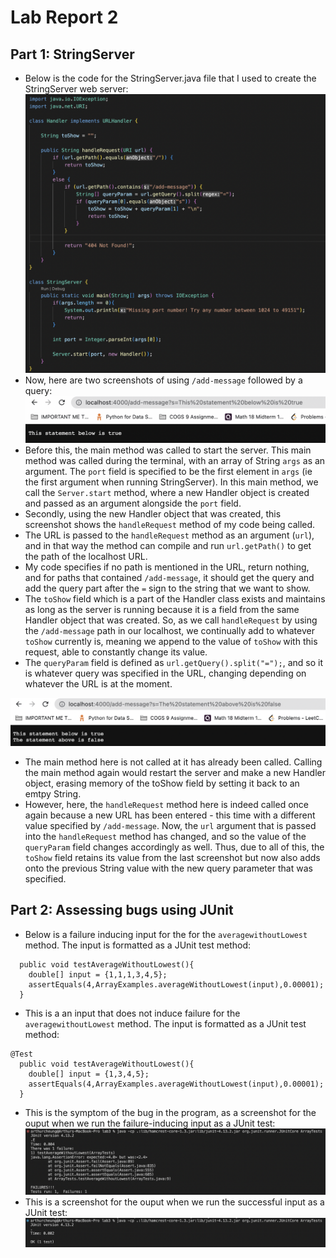 # Lab Report 2
## Part 1: StringServer
* Below is the code for the StringServer.java file that I used to create the StringServer web server:
![Image](THECODE.png)
* Now, here are two screenshots of using `/add-message` followed by a query:
![Image](SCServer1.png)
* Before this, the main method was called to start the server. This main method was called during the terminal, with an array of String `args` as an argument. The `port` field is specified to be the first element in `args` (ie the first argument when running StringServer).  In this main method, we call the `Server.start` method, where a new Handler object is created and passed as an argument alongside the `port` field. 
* Secondly, using the new Handler object that was created, this screenshot shows the `handleRequest` method of my code being called. 
* The URL is passed to the `handleRequest` method as an argument (`url`), and in that way the method can compile and run `url.getPath()` to get the path of the localhost URL.
* My code specifies if no path is mentioned in the URL, return nothing, and for paths that contained `/add-message`, it should get the query and add the query part after the `=` sign to the string that we want to show. 
* The `toShow` field which is a part of the Handler class exists and maintains as long as the server is running because it is a field from the same Handler object that was created. So, as we call `handleRequest` by using the `/add-message` path in our localhost, we continually add to whatever `toShow` currently is, meaning we append to the value of `toShow` with this request, able to constantly change its value.
* The `queryParam` field is defined as `url.getQuery().split("=");`, and so it is whatever query was specified in the URL, changing depending on whatever the URL is at the moment.

![Image](SCServer2.png)
* The main method here is not called at it has already been called. Calling the main method again would restart the server and make a new Handler object, erasing memory of the toShow field by setting it back to an emtpy String.
* However, here, the `handleRequest` method here is indeed called once again because a new URL has been entered - this time with a different value specified by `/add-message`. Now, the `url` argument that is passed into the `handleRequest` method has changed, and so the value of the `queryParam` field changes accordingly as well. Thus, due to all of this, the `toShow` field retains its value from the last screenshot but now also adds onto the previous String value with the new query parameter that was specified.
## Part 2: Assessing bugs using JUnit
* Below is a failure inducing input for the for the `averagewithoutLowest` method. The input is formatted as a JUnit test method:
```@Test
  public void testAverageWithoutLowest(){
    double[] input = {1,1,1,3,4,5};
    assertEquals(4,ArrayExamples.averageWithoutLowest(input),0.00001);
  }
```
* This is a an input that does not induce failure for the `averagewithoutLowest` method. The input is formatted as a JUnit test method:
```
@Test
  public void testAverageWithoutLowest(){
    double[] input = {1,3,4,5};
    assertEquals(4,ArrayExamples.averageWithoutLowest(input),0.00001);
  }
```

* This is the symptom of the bug in the program, as a screenshot for the ouput when we run the failure-inducing input as a JUnit test:
![Image](BuggedInput.png)
* This is a screenshot for the ouput when we run the successful input as a JUnit test:
![Image](GoodInput.png)


